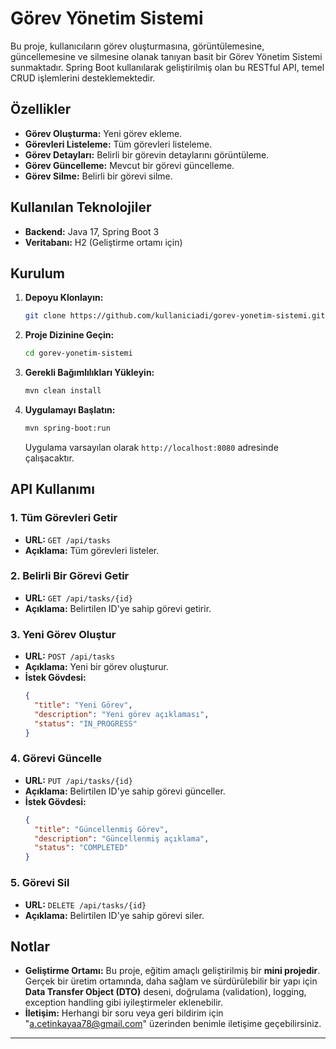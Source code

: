 # Görev Yönetim Sistemi

Bu proje, kullanıcıların görev oluşturmasına, görüntülemesine, güncellemesine ve silmesine olanak tanıyan basit bir Görev Yönetim Sistemi sunmaktadır. Spring Boot kullanılarak geliştirilmiş olan bu RESTful API, temel CRUD işlemlerini desteklemektedir.

## Özellikler

- **Görev Oluşturma:** Yeni görev ekleme.
- **Görevleri Listeleme:** Tüm görevleri listeleme.
- **Görev Detayları:** Belirli bir görevin detaylarını görüntüleme.
- **Görev Güncelleme:** Mevcut bir görevi güncelleme.
- **Görev Silme:** Belirli bir görevi silme.

## Kullanılan Teknolojiler

- **Backend:** Java 17, Spring Boot 3
- **Veritabanı:** H2 (Geliştirme ortamı için)

## Kurulum

1. **Depoyu Klonlayın:**
   ```bash
   git clone https://github.com/kullaniciadi/gorev-yonetim-sistemi.git
   ```
2. **Proje Dizinine Geçin:**
   ```bash
   cd gorev-yonetim-sistemi
   ```
3. **Gerekli Bağımlılıkları Yükleyin:**
   ```bash
   mvn clean install
   ```
4. **Uygulamayı Başlatın:**
   ```bash
   mvn spring-boot:run
   ```
   Uygulama varsayılan olarak `http://localhost:8080` adresinde çalışacaktır.

## API Kullanımı

### 1. Tüm Görevleri Getir

- **URL:** `GET /api/tasks`
- **Açıklama:** Tüm görevleri listeler.

### 2. Belirli Bir Görevi Getir

- **URL:** `GET /api/tasks/{id}`
- **Açıklama:** Belirtilen ID'ye sahip görevi getirir.

### 3. Yeni Görev Oluştur

- **URL:** `POST /api/tasks`
- **Açıklama:** Yeni bir görev oluşturur.
- **İstek Gövdesi:**
  ```json
  {
    "title": "Yeni Görev",
    "description": "Yeni görev açıklaması",
    "status": "IN_PROGRESS"
  }
  ```

### 4. Görevi Güncelle

- **URL:** `PUT /api/tasks/{id}`
- **Açıklama:** Belirtilen ID'ye sahip görevi günceller.
- **İstek Gövdesi:**
  ```json
  {
    "title": "Güncellenmiş Görev",
    "description": "Güncellenmiş açıklama",
    "status": "COMPLETED"
  }
  ```

### 5. Görevi Sil

- **URL:** `DELETE /api/tasks/{id}`
- **Açıklama:** Belirtilen ID'ye sahip görevi siler.

## Notlar

- **Geliştirme Ortamı:** Bu proje, eğitim amaçlı geliştirilmiş bir **mini projedir**. Gerçek bir üretim ortamında, daha sağlam ve sürdürülebilir bir yapı için **Data Transfer Object (DTO)** deseni, doğrulama (validation), logging, exception handling gibi iyileştirmeler eklenebilir.
- **İletişim:** Herhangi bir soru veya geri bildirim için "a.cetinkayaa78@gmail.com" üzerinden benimle iletişime geçebilirsiniz.

---


